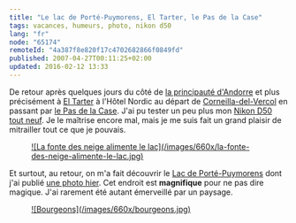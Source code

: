 ```yaml
---
title: "Le lac de Porté-Puymorens, El Tarter, le Pas de la Case"
tags: vacances, humeurs, photo, nikon d50
lang: "fr"
node: "65174"
remoteId: "4a387f8e820f17c4702682866f0849fd"
published: 2007-04-27T00:11:25+02:00
updated: 2016-02-12 13:33
---
```

 
De retour après quelques jours du côté de [la principauté
d'Andorre](http://photos.pwet.fr/villes-et-departements/andorre/) et plus
précisément à [El
Tarter](http://photos.pwet.fr/villes-et-departements/andorre/el-tarter/) à
l'Hôtel Nordic au départ de
[Corneilla-del-Vercol](http://photos.pwet.fr/villes-et-departements/pyrenees-orientales-66/corneilla-del-vercol/)
en passant par [le Pas de la
Case](http://photos.pwet.fr/villes-et-departements/andorre/pas-de-la-case/).
J'ai pu tester un peu plus mon [Nikon D50 tout neuf](/post/nikon-d50-noir-2). Je
le maîtrise encore mal, mais je me suis fait un grand plaisir de mitrailler tout
ce que je pouvais.


<figure class="object-center"><a
href="/images/la-fonte-des-neige-alimente-le-lac.jpg">![La fonte des neige
alimente le
lac](/images/660x/la-fonte-des-neige-alimente-le-lac.jpg)</a></figure>

Et surtout, au retour, on m'a fait découvrir le [Lac de
Porté-Puymorens](http://photos.pwet.fr/galeries/le-lac-de-porte-puymorens-et-andorre/5/)
dont j'ai publié [une photo hier](/post/lac-de-porte-puymorens). Cet endroit est
**magnifique** pour ne pas dire magique. J'ai rarement été autant émerveillé par
un paysage.

<figure class="object-center"><a href="/images/bourgeons.jpg">![Bourgeons](/images/660x/bourgeons.jpg)</a></figure>
